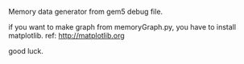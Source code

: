 
Memory data generator from gem5 debug file.


if you want to make graph from memoryGraph.py, you have to install matplotlib.
ref: http://matplotlib.org

good luck.
